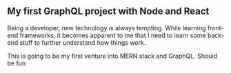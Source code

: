 ## My first GraphQL project with Node and React

Being a developer, new technology is always tempting.
While learning front-end frameworks, it becomes apparent to me that I need to learn some back-end stuff to further understand how things work.

This is going to be my first venture into MERN stack and GraphQL.
Should be fun
